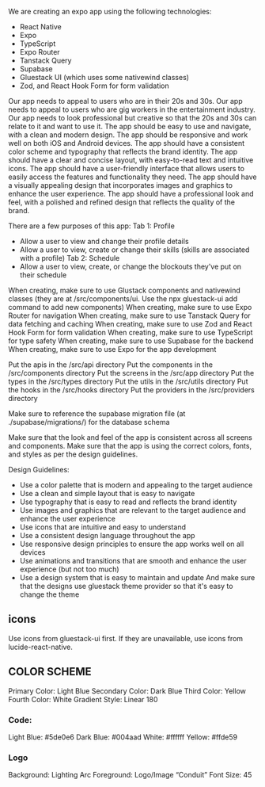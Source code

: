 We are creating an expo app using the following technologies:

- React Native
- Expo
- TypeScript
- Expo Router
- Tanstack Query
- Supabase
- Gluestack UI (which uses some nativewind classes)
- Zod, and React Hook Form for form validation

Our app needs to appeal to users who are in their 20s and 30s.
Our app needs to appeal to users who are gig workers in the entertainment industry.
Our app needs to look professional but creative so that the 20s and 30s can relate to it and want to use it.
The app should be easy to use and navigate, with a clean and modern design.
The app should be responsive and work well on both iOS and Android devices.
The app should have a consistent color scheme and typography that reflects the brand identity.
The app should have a clear and concise layout, with easy-to-read text and intuitive icons.
The app should have a user-friendly interface that allows users to easily access the features and functionality they need.
The app should have a visually appealing design that incorporates images and graphics to enhance the user experience.
The app should have a professional look and feel, with a polished and refined design that reflects the quality of the brand.

There are a few purposes of this app:
Tab 1: Profile

- Allow a user to view and change their profile details
- Allow a user to view, create or change their skills (skills are associated with a profile)
  Tab 2: Schedule
- Allow a user to view, create, or change the blockouts they've put on their schedule

When creating, make sure to use Glustack components and nativewind classes (they are at /src/components/ui. Use the npx gluestack-ui add command to add new components)
When creating, make sure to use Expo Router for navigation
When creating, make sure to use Tanstack Query for data fetching and caching
When creating, make sure to use Zod and React Hook Form for form validation
When creating, make sure to use TypeScript for type safety
When creating, make sure to use Supabase for the backend
When creating, make sure to use Expo for the app development

Put the apis in the /src/api directory
Put the components in the /src/components directory
Put the screens in the /src/app directory
Put the types in the /src/types directory
Put the utils in the /src/utils directory
Put the hooks in the /src/hooks directory
Put the providers in the /src/providers directory

Make sure to reference the supabase migration file (at ./supabase/migrations/) for the database schema

Make sure that the look and feel of the app is consistent across all screens and components.
Make sure that the app is using the correct colors, fonts, and styles as per the design guidelines.

Design Guidelines:

- Use a color palette that is modern and appealing to the target audience
- Use a clean and simple layout that is easy to navigate
- Use typography that is easy to read and reflects the brand identity
- Use images and graphics that are relevant to the target audience and enhance the user experience
- Use icons that are intuitive and easy to understand
- Use a consistent design language throughout the app
- Use responsive design principles to ensure the app works well on all devices
- Use animations and transitions that are smooth and enhance the user experience (but not too much)
- Use a design system that is easy to maintain and update
  And make sure that the designs use gluestack theme provider so that it's easy to change the theme

## icons

Use icons from gluestack-ui first. If they are unavailable, use icons from lucide-react-native.

## COLOR SCHEME

Primary Color: Light Blue
Secondary Color: Dark Blue
Third Color: Yellow
Fourth Color: White
Gradient Style: Linear 180

### Code:

Light Blue: #5de0e6
Dark Blue: #004aad
White: #ffffff
Yellow: #ffde59

### Logo

Background: Lighting Arc
Foreground: Logo/Image
“Conduit” Font Size: 45
